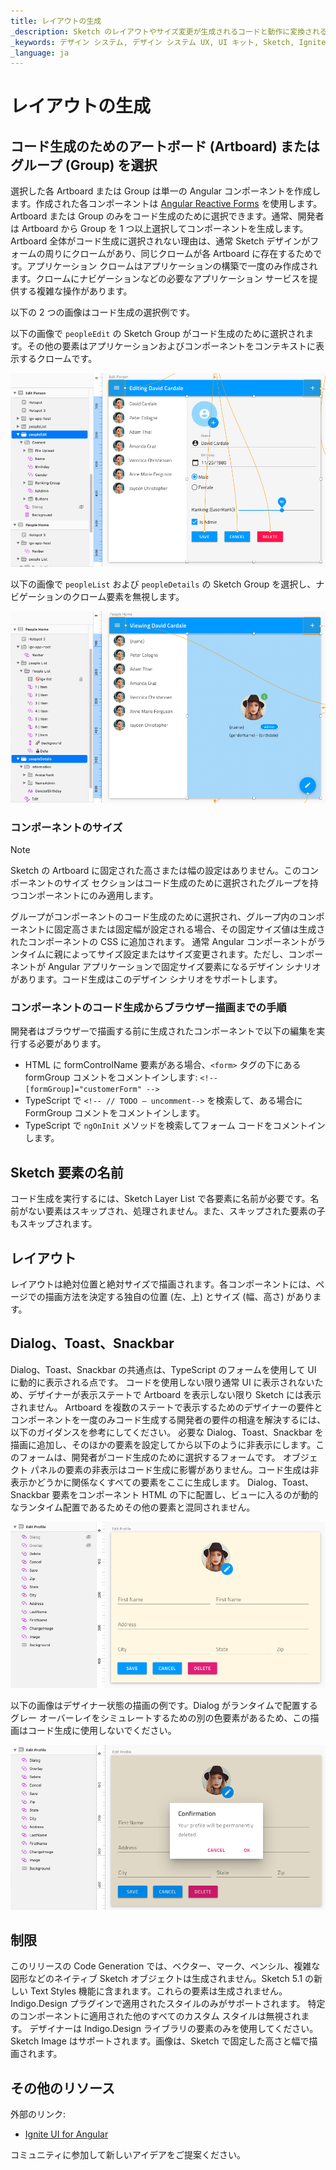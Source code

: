```yaml
---
title: レイアウトの生成 
_description: Sketch のレイアウトやサイズ変更が生成されるコードと動作に変換される方法について説明します。
_keywords: デザイン システム, デザイン システム UX, UI キット, Sketch, Ignite UI for Angular, Sketch to Angular, Angular, Angular デザイン システム, Sketch からコードをエクスポート, Angular 用のデザイン キット, Sketch HTML, Sketch to HTML, Sketch UI キット
_language: ja
---
```


# レイアウトの生成

## コード生成のためのアートボード (Artboard) またはグループ (Group) を選択

選択した各 Artboard または Group は単一の Angular コンポーネントを作成します。作成された各コンポーネントは [Angular Reactive Forms](https://angular.io/guide/reactive-forms) を使用します。
Artboard または Group のみをコード生成のために選択できます。通常、開発者は Artboard から Group を 1 つ以上選択してコンポーネントを生成します。
Artboard 全体がコード生成に選択されない理由は、通常 Sketch デザインがフォームの周りにクロームがあり、同じクロームが各 Artboard に存在するためです。アプリケーション クロームはアプリケーションの構築で一度のみ作成されます。クロームにナビゲーションなどの必要なアプリケーション サービスを提供する複雑な操作があります。

以下の 2 つの画像はコード生成の選択例です。

以下の画像で `peopleEdit` の Sketch Group がコード生成のために選択されます。その他の要素はアプリケーションおよびコンポーネントをコンテキストに表示するクロームです。

<img class="responsive-img" src="../images/layout_codegen_people1.png" />

以下の画像で `peopleList` および `peopleDetails` の Sketch Group を選択し、ナビゲーションのクローム要素を無視します。

<img class="responsive-img" src="../images/layout_codegen_people2.png" />

### コンポーネントのサイズ

> [!Note]
> Sketch の Artboard に固定された高さまたは幅の設定はありません。このコンポーネントのサイズ セクションはコード生成のために選択されたグループを持つコンポーネントにのみ適用します。

グループがコンポーネントのコード生成のために選択され、グループ内のコンポーネントに固定高さまたは固定幅が設定される場合、その固定サイズ値は生成されたコンポーネントの CSS に追加されます。
通常 Angular コンポーネントがランタイムに親によってサイズ設定またはサイズ変更されます。ただし、コンポーネントが Angular アプリケーションで固定サイズ要素になるデザイン シナリオがあります。コード生成はこのデザイン シナリオをサポートします。

### コンポーネントのコード生成からブラウザー描画までの手順

開発者はブラウザーで描画する前に生成されたコンポーネントで以下の編集を実行する必要があります。

- HTML に formControlName 要素がある場合、`<form>` タグの下にある formGroup コメントをコメントインします: `<!-- [formGroup]="customerForm" -->`
- TypeScript で `<!-- // TODO – uncomment-->` を検索して、ある場合に FormGroup コメントをコメントインします。
- TypeScript で `ngOnInit` メソッドを検索してフォーム コードをコメントインします。

## Sketch 要素の名前

コード生成を実行するには、Sketch Layer List で各要素に名前が必要です。名前がない要素はスキップされ、処理されません。また、スキップされた要素の子もスキップされます。

## レイアウト

レイアウトは絶対位置と絶対サイズで描画されます。各コンポーネントには、ページでの描画方法を決定する独自の位置 (左、上) とサイズ (幅、高さ) があります。


## Dialog、Toast、Snackbar

Dialog、Toast、Snackbar の共通点は、TypeScript のフォームを使用して UI に動的に表示される点です。
コードを使用しない限り通常 UI に表示されないため、デザイナーが表示ステートで Artboard を表示しない限り Sketch には表示されません。
Artboard を複数のステートで表示するためのデザイナーの要件とコンポーネントを一度のみコード生成する開発者の要件の相違を解決するには、以下のガイダンスを参考にしてください。
必要な Dialog、Toast、Snackbar を描画に追加し、そのほかの要素を設定してから以下のように非表示にします。このフォームは、開発者がコード生成のために選択するフォームです。
オブジェクト パネルの要素の非表示はコード生成に影響がありません。コード生成は非表示かどうかに関係なくすべての要素をここに生成します。
Dialog、Toast、Snackbar 要素をコンポーネント HTML の下に配置し、ビューに入るのが動的なランタイム配置であるためその他の要素と混同されません。

<img class="responsive-img" src="../images/layout_codegen17.png" />

以下の画像はデザイナー状態の描画の例です。Dialog がランタイムで配置するグレー オーバーレイをシミュレートするための別の色要素があるため、この描画はコード生成に使用しないでください。

<img class="responsive-img" src="../images/layout_codegen18.png" />

## 制限

このリリースの Code Generation では、ベクター、マーク、ペンシル、複雑な図形などのネイティブ Sketch オブジェクトは生成されません。Sketch 5.1 の新しい Text Styles 機能に含まれます。これらの要素は生成されません。Indigo.Design プラグインで適用されたスタイルのみがサポートされます。
特定のコンポーネントに適用された他のすべてのカスタム スタイルは無視されます。
デザイナーは Indigo.Design ライブラリの要素のみを使用してください。Sketch Image はサポートされます。画像は、Sketch で固定した高さと幅で描画されます。

## その他のリソース

外部のリンク:

- [Ignite UI for Angular](https://jp.infragistics.com/products/ignite-ui-angular)

コミュニティに参加して新しいアイデアをご提案ください。


